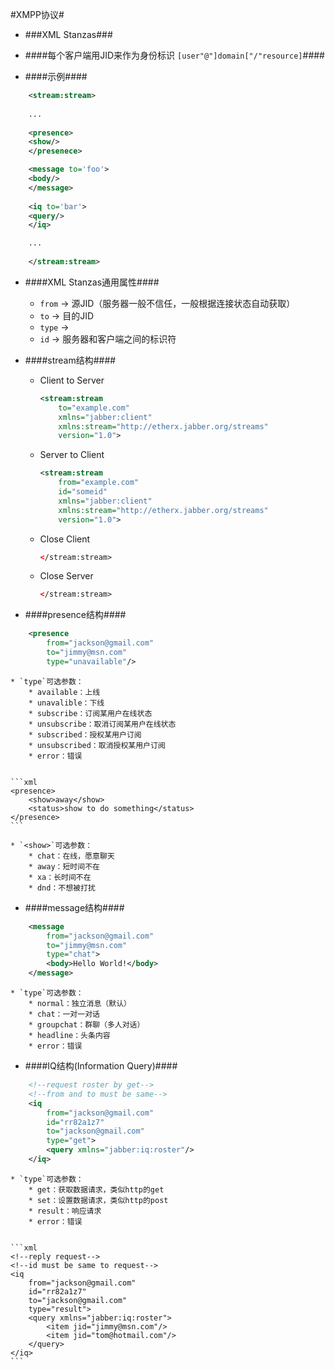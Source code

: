 #XMPP协议#

* ###XML Stanzas###

* ####每个客户端用JID来作为身份标识 `[user"@"]domain["/"resource]`####

* ####示例####


```xml
    <stream:stream>
    
    ...
    
    <presence>  
    <show/>  
    </presenece>

    <message to='foo'>
    <body/>
    </message>
    
    <iq to='bar'>
    <query/>
    </iq>

    ...
    
    </stream:stream>
```

* ####XML Stanzas通用属性####
    * `from` -> 源JID（服务器一般不信任，一般根据连接状态自动获取）
    * `to` -> 目的JID
    * `type` -> 
    * `id` -> 服务器和客户端之间的标识符

* ####stream结构####
    * Client to Server

      ```xml
      <stream:stream
          to="example.com"
          xmlns="jabber:client"
          xmlns:stream="http://etherx.jabber.org/streams"
          version="1.0">
      ```
    * Server to Client      


      ```xml
      <stream:stream
          from="example.com"
          id="someid"
          xmlns="jabber:client"
          xmlns:stream="http://etherx.jabber.org/streams"
          version="1.0">
      ```
      
    * Close Client
    
      ```xml
      </stream:stream>
      ```
    * Close Server
    
      ```xml
      </stream:stream>
      ```
 
* ####presence结构####

```xml
    <presence
        from="jackson@gmail.com"
        to="jimmy@msn.com"
        type="unavailable"/>
```


    * `type`可选参数：
        * available：上线
        * unavalible：下线
        * subscribe：订阅某用户在线状态
        * unsubscribe：取消订阅某用户在线状态
        * subscribed：授权某用户订阅
        * unsubscribed：取消授权某用户订阅
        * error：错误


    ```xml
    <presence>
        <show>away</show>
        <status>show to do something</status>
    </presence>
    ```
    
    * `<show>`可选参数：
        * chat：在线，愿意聊天
        * away：短时间不在
        * xa：长时间不在
        * dnd：不想被打扰

* ####message结构####


```xml
    <message
        from="jackson@gmail.com"
        to="jimmy@msn.com"
        type="chat">
        <body>Hello World!</body>
    </message>
```


    * `type`可选参数：
        * normal：独立消息（默认）
        * chat：一对一对话
        * groupchat：群聊（多人对话）
        * headline：头条内容
        * error：错误

* ####IQ结构(Information Query)####

```xml
    <!--request roster by get-->
    <!--from and to must be same-->
    <iq
        from="jackson@gmail.com"
        id="rr82a1z7"
        to="jackson@gmail.com"
        type="get">
        <query xmlns="jabber:iq:roster"/>
    </iq>
``` 


    * `type`可选参数：
        * get：获取数据请求，类似http的get
        * set：设置数据请求，类似http的post
        * result：响应请求
        * error：错误


    ```xml
    <!--reply request-->
    <!--id must be same to request-->
    <iq
        from="jackson@gmail.com"
        id="rr82a1z7"
        to="jackson@gmail.com"
        type="result">
        <query xmlns="jabber:iq:roster">
            <item jid="jimmy@msn.com"/>
            <item jid="tom@hotmail.com"/>
        </query>
    </iq>
    ```
    
